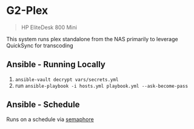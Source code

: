 # G2-Plex 
> HP EliteDesk 800 Mini

This system runs plex standalone from the NAS primarily to leverage QuickSync for transcoding

## Ansible - Running Locally 

1. `ansible-vault decrypt vars/secrets.yml`
2. run `ansible-playbook -i hosts.yml playbook.yml --ask-become-pass` 

## Ansible - Schedule

Runs on a schedule via [semaphore](https://semaphoreui.com/)
